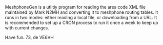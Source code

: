 MeshphoneGen is a utlitiy program for reading the area code XML file maintained by Mark N2MH and converting it to meshphone routing tables.
It runs in two modes: either reading a local file, or downloading from a URL. It is recommended to set up a CRON process to run it
once a week to keep up with current changes.

Have fun.
73, de VE6VH
